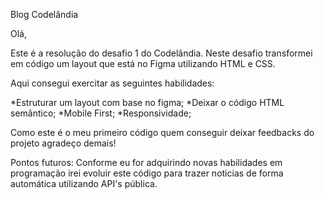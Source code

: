 Blog Codelândia

Olá, 

Este é a resolução do desafio 1 do Codelândia. Neste desafio transformei em código um layout que está no Figma utilizando HTML e CSS. 

Aqui consegui exercitar as seguintes habilidades:

*Estruturar um layout com base no figma;
*Deixar o código HTML semântico;
*Mobile First;
*Responsividade;

Como este é o meu primeiro código quem conseguir deixar feedbacks do projeto agradeço demais!

Pontos futuros: Conforme eu for adquirindo novas habilidades em programação irei evoluir este código para trazer noticias de forma automática utilizando API's pública.
